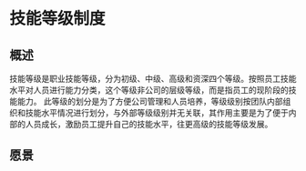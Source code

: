 # 技能等级制度

## 概述

技能等级是职业技能等级，分为初级、中级、高级和资深四个等级。按照员工技能水平对人员进行能力分类，这个等级非公司的层级等级，而是指员工的现阶段的技能能力。
此等级的划分是为了方便公司管理和人员培养，等级级别按团队内部组织和技能水平情况进行划分，与外部等级级别并无关联，其作用主要是为了便于内部的人员成长，激励员工提升自己的技能水平，往更高级的技能等级发展。

## 愿景
